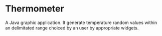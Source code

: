 # Thermometer
A Java graphic application. It generate temperature random values within an delimitated range choiced by an user by appropriate widgets.
